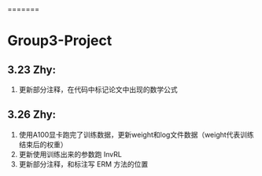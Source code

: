 
=======
# Group3-Project

## 3.23 Zhy:

1.  更新部分注释，在代码中标记论文中出现的数学公式

## 3.26 Zhy:

1.  使用A100显卡跑完了训练数据，更新weight和log文件数据（weight代表训练结束后的权重）
2.  更新使用训练出来的参数跑 InvRL 
3.  更新部分注释，和标注写 ERM 方法的位置

